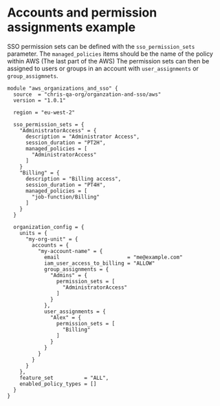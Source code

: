 # Accounts and permission assignments example

SSO permission sets can be defined with the `sso_permission_sets` parameter. The `managed_policies` items should be the name of the policy within AWS (The last part of the AWS)
The permission sets can then be assigned to users or groups in an account with `user_assignments` or `group_assigmnets`.

```
module "aws_organizations_and_sso" {
  source  = "chris-qa-org/organzation-and-sso/aws"
  version = "1.0.1"

  region = "eu-west-2"

  sso_permission_sets = {
    "AdministratorAccess" = {
      description = "Administrator Access",
      session_duration = "PT2H",
      managed_policies = [
        "AdministratorAccess"
      ]
    }
    "Billing" = {
      description = "Billing access",
      session_duration = "PT4H",
      managed_policies = [
        "job-function/Billing"
      ]
    }
  }

  organization_config = {
    units = {
      "my-org-unit" = {
        accounts = {
          "my-account-name" = {
            email                      = "me@example.com"
            iam_user_access_to_billing = "ALLOW"
            group_assignments = {
              "Admins" = {
                permission_sets = [
                  "AdministratorAccess"
                ]
              }
            },
            user_assignments = {
              "Alex" = {
                permission_sets = [
                  "Billing"
                ]
              }
            }
          }
        }
      }
    },
    feature_set          = "ALL",
    enabled_policy_types = []
  }
}
```
